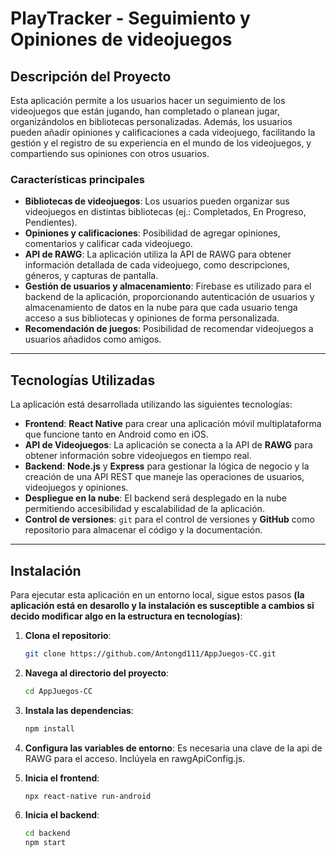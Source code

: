 # PlayTracker - Seguimiento y Opiniones de videojuegos

## Descripción del Proyecto

Esta aplicación permite a los usuarios hacer un seguimiento de los videojuegos que están jugando, han completado o planean jugar, organizándolos en bibliotecas personalizadas. Además, los usuarios pueden añadir opiniones y calificaciones a cada videojuego, facilitando la gestión y el registro de su experiencia en el mundo de los videojuegos, y compartiendo sus opiniones con otros usuarios.

### Características principales

- **Bibliotecas de videojuegos**: Los usuarios pueden organizar sus videojuegos en distintas bibliotecas (ej.: Completados, En Progreso, Pendientes).
- **Opiniones y calificaciones**: Posibilidad de agregar opiniones, comentarios y calificar cada videojuego.
- **API de RAWG**: La aplicación utiliza la API de RAWG para obtener información detallada de cada videojuego, como descripciones, géneros, y capturas de pantalla.
- **Gestión de usuarios y almacenamiento**: Firebase es utilizado para el backend de la aplicación, proporcionando autenticación de usuarios y almacenamiento de datos en la nube para que cada usuario tenga acceso a sus bibliotecas y opiniones de forma personalizada.
- **Recomendación de juegos**: Posibilidad de recomendar videojuegos a usuarios añadidos como amigos.

---

## Tecnologías Utilizadas

La aplicación está desarrollada utilizando las siguientes tecnologías:

- **Frontend**: **React Native** para crear una aplicación móvil multiplataforma que funcione tanto en Android como en iOS.
- **API de Videojuegos**: La aplicación se conecta a la API de **RAWG** para obtener información sobre videojuegos en tiempo real.
- **Backend**: **Node.js** y **Express** para gestionar la lógica de negocio y la creación de una API REST que maneje las operaciones de usuarios, videojuegos y opiniones.
- **Despliegue en la nube**: El backend será desplegado en la nube permitiendo accesibilidad y escalabilidad de la aplicación.
- **Control de versiones**: `git` para el control de versiones y **GitHub** como repositorio para almacenar el código y la documentación.

---

## Instalación

Para ejecutar esta aplicación en un entorno local, sigue estos pasos **(la aplicación está en desarollo y la instalación es susceptible a cambios si decido modificar algo en la estructura en tecnologías)**:

1. **Clona el repositorio**:
   ```bash
   git clone https://github.com/Antongd111/AppJuegos-CC.git
   ```
   
2. **Navega al directorio del proyecto**:
   ```bash
   cd AppJuegos-CC
   ```

3. **Instala las dependencias**:
   ```bash
   npm install
   ```
   
4. **Configura las variables de entorno**:
   Es necesaria una clave de la api de RAWG para el acceso. Inclúyela en rawgApiConfig.js.

5. **Inicia el frontend**:
   ```bash
   npx react-native run-android
   ```

5. **Inicia el backend**:
   ```bash
   cd backend
   npm start
   ```
